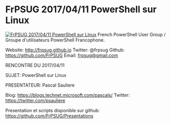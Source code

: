 # FrPSUG 2017/04/11 PowerShell sur Linux

[![FrPSUG 2017/04/11 PowerShell sur Linux](https://i2.ytimg.com/vi/I365XQDW1zk/hqdefault.jpg "FrPSUG 2017/04/11 PowerShell sur Linux")](https://www.youtube.com/watch?v=I365XQDW1zk)
French PowerShell User Group / Groupe d'utilisateurs PowerShell Francophone.

Website: http://frpsug.github.io
Twitter: @frpsug
Github: https://github.com/FrPSUG
Email: frpsug@gmail.com


RENCONTRE DU 2017/04/11

SUJET: PowerShell sur Linux

PRESENTATEUR: Pascal Sauliere

Blog: https://blogs.technet.microsoft.com/pascals/
Twitter: https://twitter.com/psauliere



Presentation et scripts disponible sur github: https://github.com/FrPSUG/Presentations


